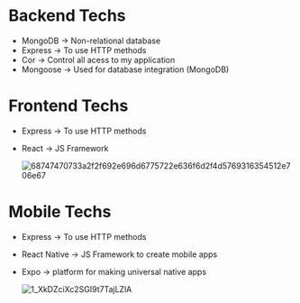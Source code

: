 # Backend Techs
  - MongoDB -> Non-relational database
  - Express -> To use HTTP methods
  - Cor -> Control all acess to my application
  - Mongoose -> Used for database integration (MongoDB)

# Frontend Techs
  - Express -> To use HTTP methods
  - React -> JS Framework
 
    ![68747470733a2f2f692e696d6775722e636f6d2f4d5769316354512e706e67](https://user-images.githubusercontent.com/60005589/94975619-a14c7b80-04e8-11eb-8e81-462ba92847c2.png)

# Mobile Techs
  - Express -> To use HTTP methods
  - React Native -> JS Framework to create mobile apps
  - Expo -> platform for making universal native apps
  
    ![1_XkDZciXc2SGI9t7TajLZlA](https://user-images.githubusercontent.com/60005589/94975693-db1d8200-04e8-11eb-9477-39e2eab086b6.png)

